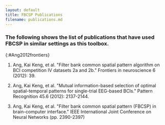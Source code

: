 ```yaml
---
layout: default
title: FBCSP Publications
filename: publications.md
---
```


### The following shows the list of publications that have used FBCSP in similar settings as this toolbox.

{:#Ang2012frontiers}
1. Ang, Kai Keng, et al. "Filter bank common spatial pattern algorithm on BCI competition IV datasets 2a and 2b." Frontiers in neuroscience 6 (2012): 39.

2. Ang, Kai Keng, et al. "Mutual information-based selection of optimal spatial-temporal patterns for single-trial EEG-based BCIs." Pattern Recognition 45.6 (2012): 2137-2144.

3. Ang, Kai Keng, et al. "Filter bank common spatial pattern (FBCSP) in brain-computer interface." IEEE International Joint Conference on Neural Networks (pp. 2390-2397)
